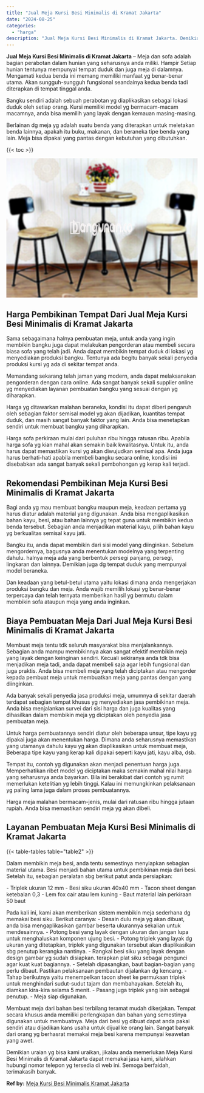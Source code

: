 ```yaml
---
title: "Jual Meja Kursi Besi Minimalis di Kramat Jakarta"
date: "2024-08-25"
categories: 
  - "harga"
description: "Jual Meja Kursi Besi Minimalis di Kramat Jakarta. Demikian uraian yg bisa kami uraikan, jikalau anda memerlukan Meja Kursi Besi Minimalis di Kramat Jakarta d..."
---
```


**Jual Meja Kursi Besi Minimalis di Kramat Jakarta** – Meja dan sofa adalah bagian perabotan dalam hunian yang seharusnya anda miliki. Hampir Setiap hunian tentunya mempunyai tempat duduk dan juga meja di dalamnya. Mengamati kedua benda ini memang memiliki manfaat yg benar-benar utama. Akan sungguh-sungguh fungsional seandainya kedua benda tadi diterapkan di tempat tinggal anda.

Bangku sendiri adalah sebuah perabotan yg diaplikasikan sebagai lokasi duduk oleh setiap orang. Kursi memiliki model yg bermacam-macam macamnya, anda bisa memilih yang layak dengan kemauan masing-masing.

Berlainan dg meja yg adalah suatu benda yang diterapkan untuk meletakan benda lainnya, apakah itu buku, makanan, dan beraneka tipe benda yang lain. Meja bisa dipakai yang pantas dengan kebutuhan yang dibutuhkan.

{{< toc >}}

![Jual Meja Kursi Besi Minimalis di Kramat Jakarta](/images/jual-meja-besi-murah05.png)

## Harga Pembikinan Tempat Dari Jual Meja Kursi Besi Minimalis di Kramat Jakarta

Sama sebagaimana halnya pembuatan meja, untuk anda yang ingin membikin bangku juga dapat melakukan pengorderan atau membeli secara biasa sofa yang telah jadi. Anda dapat membikin tempat duduk di lokasi yg menyediakan produksi bangku. Tentunya ada begitu banyak sekali penyedia produksi kursi yg ada di sekitar tempat anda.

Memandang sekarang telah jaman yang modern, anda dapat melaksanakan pengorderan dengan cara online. Ada sangat banyak sekali supplier online yg menyediakan layanan pembuatan bangku yang sesuai dengan yg diharapkan.

Harga yg ditawarkan malahan beraneka, kondisi itu dapat diberi pengaruh oleh sebagian faktor semisal model yg akan dijadikan, kuantitas tempat duduk, dan masih sangat banyak faktor yang lain. Anda bisa menetapkan sendiri untuk membuat bangku yang diharapkan.

Harga sofa perkiraan mulai dari puluhan ribu hingga ratusan ribu. Apabila harga sofa yg kian mahal akan semakin baik kwalitasnya. Untuk itu, anda harus dapat memastikan kursi yg akan diwujudkan semisal apa. Anda juga harus berhati-hati apabila membeli bangku secara online, kondisi ini disebabkan ada sangat banyak sekali pembohongan yg kerap kali terjadi.

## Rekomendasi Pembikinan Meja Kursi Besi Minimalis di Kramat Jakarta

Bagi anda yg mau membuat bangku maupun meja, keadaan pertama yg harus diatur adalah material yang digunakan. Anda bisa mengaplikasikan bahan kayu, besi, atau bahan lainnya yg tepat guna untuk membikin kedua benda tersebut. Sebagian anda menjadikan material kayu, pilih bahan kayu yg berkualitas semisal kayu jati.

Bangku itu, anda dapat membikin dari sisi model yang diinginkan. Sebelum mengordernya, bagusnya anda menentukan modelnya yang terpenting dahulu. halnya meja ada yang berbentuk persegi panjang, persegi, lingkaran dan lainnya. Demikian juga dg tempat duduk yang mempunyai model beraneka.

Dan keadaan yang betul-betul utama yaitu lokasi dimana anda mengerjakan produksi bangku dan meja. Anda wajib memilih lokasi yg benar-benar terpercaya dan telah ternyata memberikan hasil yg bermutu dalam membikin sofa ataupun meja yang anda inginkan.

## Biaya Pembuatan Meja Dari Jual Meja Kursi Besi Minimalis di Kramat Jakarta

Membuat meja tentu tdk seluruh masyarakat bisa menjalankannya. Sebagian anda mampu membikinnya akan sangat efektif membikin meja yang layak dengan keinginan sendiri. Kecuali sekiranya anda tdk bisa menjadikan meja tadi, anda dapat membeli saja agar lebih fungsional dan juga praktis. Anda bisa membeli meja yang telah diciptakan atau mengorder kepada pembuat meja untuk membuatkan meja yang pantas dengan yang diinginkan.

Ada banyak sekali penyedia jasa produksi meja, umumnya di sekitar daerah terdapat sebagian tempat khusus yg menyediakan jasa pembikinan meja. Anda bisa menjalankan survei dari sisi harga dan juga kualitas yang dihasilkan dalam membikin meja yg diciptakan oleh penyedia jasa pembuatan meja.

Untuk harga pembuatannya sendiri diatur oleh beberapa unsur, tipe kayu yg dipakai juga akan menentukan harga. Dimana anda seharusnya memastikan yang utamanya dahulu kayu yg akan diaplikasikan untuk membuat meja, Beberapa tipe kayu yang kerap kali dipakai seperti kayu jati, kayu alba, dsb.

Tempat itu, contoh yg digunakan akan menjadi penentuan harga juga. Memperhatikan ribet model yg diciptakan maka semakin mahal nilai harga yang seharusnya anda bayarkan. Bila ini berakibat dari contoh yg rumit memerlukan ketelitian yg lebih tinggi. Kalau ini memungkinkan pelaksanaan yg paling lama juga dalam proses pembuatannya.

Harga meja malahan bermacam-jenis, mulai dari ratusan ribu hingga jutaan rupiah. Anda bisa memastikan sendiri meja yg akan dibeli.

## Layanan Pembuatan Meja Kursi Besi Minimalis di Kramat Jakarta

{{< table-tables table="table2" >}}

Dalam membikin meja besi, anda tentu semestinya menyiapkan sebagian material utama. Besi menjadi bahan utama untuk pembikinan meja dari besi. Setelah itu, sebagian peralatan sbg berikut patut anda persiapkan:

\- Triplek ukuran 12 mm - Besi siku ukuran 40x40 mm - Tacon sheet dengan ketebalan 0,3 - Lem fox cair atau lem kuning - Baut material lain perkiraan 50 baut

Pada kali ini, kami akan memberikan sistem membikin meja sederhana dg memakai besi siku. Berikut caranya: - Desain dulu meja yg akan dibuat, anda bisa mengaplikasikan gambar beserta ukurannya sekalian untuk mendesainnya. - Potong besi yang layak dengan ukuran dan jangan lupa untuk menghaluskan komponen ujung besi. - Potong triplek yang layak dg ukuran yang ditetapkan, triplek yang digunakan tersebut akan diaplikasikan sbg penutup kerangka nantinya. - Rangkai besi siku yang layak dengan design gambar yg sudah disiapkan. terapkan plat siku sebagai pengunci agar kuat kuat bagiannya. - Setelah dipasangkan, baut bagian-bagian yang perlu dibaut. Pastikan pelaksanaan pembautan dijalankan dg kencang. - Tahap berikutnya yaitu menempelkan tacon sheet ke permukaan triplek untuk menghindari sudut-sudut tajam dan membahayakan. Setelah itu, diamkan kira-kira selama 5 menit. - Pasang juga triplek yang lain sebagai penutup. - Meja siap digunakan.

Membuat meja dari bahan besi terbilang teramat mudah dikerjakan. Tempat secara khusus anda memiliki perlengkapan dan bahan yang semestinya digunakan untuk membuatnya. Meja dari besi yg dibuat dapat anda pakai sendiri atau dijadikan kans usaha untuk dijual ke orang lain. Sangat banyak dari orang yg berhasrat memakai meja besi karena mempunyai keawetan yang awet.

Demikian uraian yg bisa kami uraikan, jikalau anda memerlukan Meja Kursi Besi Minimalis di Kramat Jakarta dapat memakai jasa kami, silahkan hubungi nomor telepon yg tersedia di web ini. Semoga berfaidah, terimakasih banyak.

**Ref by:** [Meja Kursi Besi Minimalis Kramat Jakarta](https://id.wikipedia.org/wiki/Meja)

